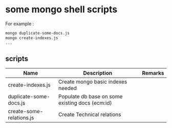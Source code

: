 # some mongo shell scripts

For example :

```bash
mongo duplicate-some-docs.js
mongo create-indexes.js
...
```

## scripts

| Name | Description | Remarks |
| ------ | ----------- | ----------- |
| create-indexes.js | Create mongo basic indexes needed | |
| duplicate-some-docs.js | Populate db base on some existing docs (ecm:id) |  |
| create-some-relations.js | Create Technical relations |  |

